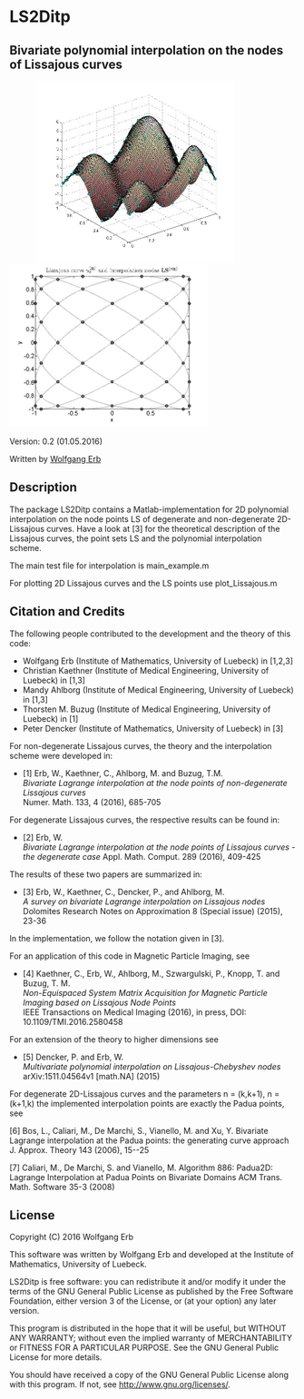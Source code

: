 # LS2Ditp
Bivariate polynomial interpolation on the nodes of Lissajous curves
--------------------------------------------------------------------------------

&nbsp;&nbsp;&nbsp;&nbsp;&nbsp;&nbsp;&nbsp;&nbsp;&nbsp; &nbsp;&nbsp;<img src="img/testfun1.jpg" width="350"> &nbsp;&nbsp;&nbsp;&nbsp;&nbsp;&nbsp;&nbsp;&nbsp;&nbsp; &nbsp;&nbsp;<img src="img/Lissajous2D.jpg" width="350"> 

Version: 0.2 (01.05.2016)

Written by <a href="http://math.hawaii.edu/~erb/index.html"> Wolfgang Erb</a>


Description
-----------

The package LS2Ditp contains a Matlab-implementation for 2D polynomial interpolation on 
the node points LS of degenerate and non-degenerate 2D-Lissajous curves. Have a look at [3] for
the theoretical description of the Lissajous curves, the point sets LS and
the polynomial interpolation scheme. 

The main test file for interpolation is
main_example.m

For plotting 2D Lissajous curves and the LS points use
plot_Lissajous.m


Citation and Credits
--------------------

The following people contributed to the development and the theory of this code:

- Wolfgang Erb (Institute of Mathematics, University of Luebeck) in [1,2,3]
- Christian Kaethner (Institute of Medical Engineering, University of Luebeck) in [1,3]
- Mandy Ahlborg (Institute of Medical Engineering, University of Luebeck) in [1,3]
- Thorsten M. Buzug (Institute of Medical Engineering, University of Luebeck) in [1]
- Peter Dencker (Institute of Mathematics, University of Luebeck) in [3]


For non-degenerate Lissajous curves, the theory and the interpolation scheme were developed in:


*   [1]  Erb, W., Kaethner, C., Ahlborg, M. and Buzug, T.M. <br>
    <i>Bivariate Lagrange interpolation at the node points of non-degenerate Lissajous curves </i> <br>
    Numer. Math. 133, 4 (2016), 685-705

    
For degenerate Lissajous curves, the respective results can be found in:

*   [2]  Erb, W. <br>
    <i> Bivariate Lagrange interpolation at the node points of Lissajous curves - the degenerate case </i> 
    Appl. Math. Comput. 289 (2016), 409-425

The results of these two papers are summarized in:

*   [3]  Erb, W., Kaethner, C., Dencker, P., and Ahlborg, M. <br>
    <i> A survey on bivariate Lagrange interpolation on Lissajous nodes </i> <br>
    Dolomites Research Notes on Approximation 8 (Special issue) (2015), 23-36

In the implementation, we follow the notation given in [3]. 

For an application of this code in Magnetic Particle Imaging, see 

*   [4] Kaethner, C., Erb, W., Ahlborg, M., Szwargulski, P., Knopp, T. and Buzug, T. M. <br>
    <i> Non-Equispaced System Matrix Acquisition for Magnetic Particle Imaging based on Lissajous Node Points </i> <br>
    IEEE Transactions on Medical Imaging (2016), in press, DOI: 10.1109/TMI.2016.2580458 
    
For an extension of the theory to higher dimensions see

*   [5] Dencker, P. and Erb, W. <br>
    <i> Multivariate polynomial interpolation on Lissajous-Chebyshev nodes </i> <br>
    arXiv:1511.04564v1 [math.NA] (2015) 

For degenerate 2D-Lissajous curves and the parameters n = (k,k+1), n = (k+1,k) the implemented
interpolation points are exactly the Padua points, see

[6] Bos, L., Caliari, M., De Marchi, S., Vianello, M. and Xu, Y. 
    Bivariate Lagrange interpolation at the Padua points: the generating curve approach
    J. Approx. Theory 143 (2006), 15--25 

[7] Caliari, M., De Marchi, S. and Vianello, M.
    Algorithm 886: Padua2D: Lagrange Interpolation at Padua Points on Bivariate Domains 
    ACM Trans. Math. Software 35-3 (2008) 

License
-------

Copyright (C) 2016 Wolfgang Erb

This software was written by Wolfgang Erb 
and developed at the Institute of Mathematics, University of Luebeck.

LS2Ditp is free software: you can redistribute it and/or modify
it under the terms of the GNU General Public License as published by
the Free Software Foundation, either version 3 of the License, or
(at your option) any later version.

This program is distributed in the hope that it will be useful,
but WITHOUT ANY WARRANTY; without even the implied warranty of
MERCHANTABILITY or FITNESS FOR A PARTICULAR PURPOSE.  See the
GNU General Public License for more details.

You should have received a copy of the GNU General Public License
along with this program. If not, see <http://www.gnu.org/licenses/>.
